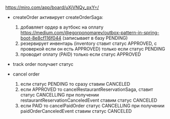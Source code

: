 https://miro.com/app/board/uXjVNQy_pxY=/


* createOrder активирует createOrderSaga:
  1. добавляет ордер в аутбокс на оплату https://medium.com/@egorponomarev/outbox-pattern-in-spring-boot-8e8cf116f044 (записывает в базу PENDING)
  2. резервирует инвентарь (inventory ставит статус APPROVED, с проверкой если он есть APPROVED) только если статус PENDING
  3. проводит оплату (PAID) только если статус APPROVED

* track order получает статус
* cancel order
  1. если статус PENDING то сразу ставим CANCELED
  2. если APPROVED то cancelRestaurantReservationSaga, ставит статус CANCELLING
    при получении restaurantReservationCanceledEvent ставим статус CANCELED
  3. если PAID то cancelPaidOrder статус CANCELLING
    при получении paidOrderCanceledEvent ставим статус CANCELED